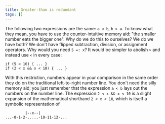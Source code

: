 ```yaml
---
title: Greater-than is redundant
tags: []
---
```


The following two expressions are the same: `a < b`, `b > a`. To know what they mean, you have to use the counter-intuitive memory aid: "the smaller number eats the bigger one". Why do we do this to ourselves? We do we have both? We don't have flipped subtraction, division, or assignment operators. Why would you need `5 =: x`? It would be simpler to abolish `>` and instead use `<` in every case:

```
if (5 < 10) { ... }
if (2 < x && x < 10) { ... }
```

With this restriction, numbers appear in your comparison in the same order they do on the traditional left-to-right number line. You don't need the silly memory aid; you just remember that the expression `a < b` lays out the numbers on the number line. The expression `2 < x && x < 10` is a slight expansion of the mathematical shorthand `2 < x < 10`, which is itself a symbolic representation of

```
         |--x--|
...-0-1-2-.....-10-11-12-...
```

